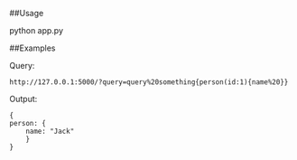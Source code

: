 ##Usage

python app.py

##Examples

Query:

```
http://127.0.0.1:5000/?query=query%20something{person(id:1){name%20}}
```

Output:

```
{
person: {
    name: "Jack"
    }
}
```
